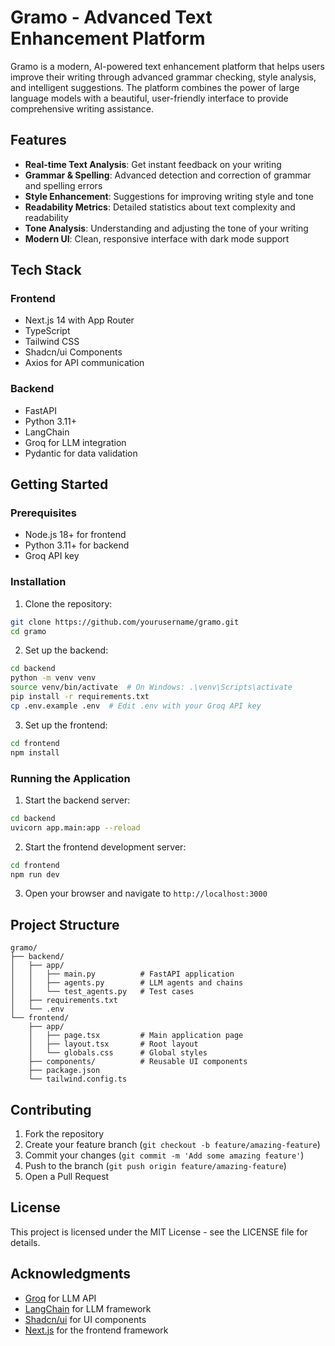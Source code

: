 # Gramo - Advanced Text Enhancement Platform

Gramo is a modern, AI-powered text enhancement platform that helps users improve their writing through advanced grammar checking, style analysis, and intelligent suggestions. The platform combines the power of large language models with a beautiful, user-friendly interface to provide comprehensive writing assistance.

## Features

- **Real-time Text Analysis**: Get instant feedback on your writing
- **Grammar & Spelling**: Advanced detection and correction of grammar and spelling errors
- **Style Enhancement**: Suggestions for improving writing style and tone
- **Readability Metrics**: Detailed statistics about text complexity and readability
- **Tone Analysis**: Understanding and adjusting the tone of your writing
- **Modern UI**: Clean, responsive interface with dark mode support

## Tech Stack

### Frontend

- Next.js 14 with App Router
- TypeScript
- Tailwind CSS
- Shadcn/ui Components
- Axios for API communication

### Backend

- FastAPI
- Python 3.11+
- LangChain
- Groq for LLM integration
- Pydantic for data validation

## Getting Started

### Prerequisites

- Node.js 18+ for frontend
- Python 3.11+ for backend
- Groq API key

### Installation

1. Clone the repository:

```bash
git clone https://github.com/yourusername/gramo.git
cd gramo
```

2. Set up the backend:

```bash
cd backend
python -m venv venv
source venv/bin/activate  # On Windows: .\venv\Scripts\activate
pip install -r requirements.txt
cp .env.example .env  # Edit .env with your Groq API key
```

3. Set up the frontend:

```bash
cd frontend
npm install
```

### Running the Application

1. Start the backend server:

```bash
cd backend
uvicorn app.main:app --reload
```

2. Start the frontend development server:

```bash
cd frontend
npm run dev
```

3. Open your browser and navigate to `http://localhost:3000`

## Project Structure

```
gramo/
├── backend/
│   ├── app/
│   │   ├── main.py          # FastAPI application
│   │   ├── agents.py        # LLM agents and chains
│   │   └── test_agents.py   # Test cases
│   ├── requirements.txt
│   └── .env
└── frontend/
    ├── app/
    │   ├── page.tsx         # Main application page
    │   ├── layout.tsx       # Root layout
    │   └── globals.css      # Global styles
    ├── components/          # Reusable UI components
    ├── package.json
    └── tailwind.config.ts
```

## Contributing

1. Fork the repository
2. Create your feature branch (`git checkout -b feature/amazing-feature`)
3. Commit your changes (`git commit -m 'Add some amazing feature'`)
4. Push to the branch (`git push origin feature/amazing-feature`)
5. Open a Pull Request

## License

This project is licensed under the MIT License - see the LICENSE file for details.

## Acknowledgments

- [Groq](https://groq.com/) for LLM API
- [LangChain](https://python.langchain.com/) for LLM framework
- [Shadcn/ui](https://ui.shadcn.com/) for UI components
- [Next.js](https://nextjs.org/) for the frontend framework
